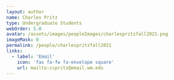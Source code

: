 ```yaml
---
layout: author
name: Charles Pritz
type: Undergraduate Students
webOrder: 5.0
avatar: /assets/images/peopleImages/charlespritzfall2021.png
imageMask: 0
permalink: /people/charlespritzfall2021
links:
  - label: 'Email'
    icon: 'fas fa-fw fa-envelope square'
    url: mailto:ccpritz@email.wm.edu
---
```

